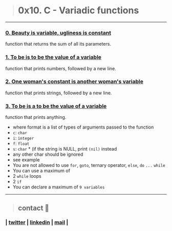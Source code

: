 > # 0x10. C - Variadic functions
---
### [0. Beauty is variable, ugliness is constant](./0-sum_them_all.c)
function that returns the sum of all its parameters.
### [1. To be is to be the value of a variable](./1-print_numbers.c)
function that prints numbers, followed by a new line.
### [2. One woman's constant is another woman's variable](./2-print_strings.c)
function that prints strings, followed by a new line.
### [3. To be is a to be the value of a variable](./3-print_all.c)
function that prints anything.
* where format is a list of types of arguments passed to the function
 * ```c```: ```char```
 * ```i```: ```integer```
 * ```f```: ```float```
 * ```s```: ```char``` * (if the string is NULL, print ```(nil)``` instead
 * any other char should be ignored
 * see example
* You are not allowed to use ```for```, ```goto```, ternary operator, ```else```, ```do``` ```...``` ```while```
* You can use a maximum of
 * 2 ```while``` loops
 * 2 ```if```
* You can declare a maximum of ```9 variables```
---
> ## contact 💬

### | [twitter](https://twitter.com/RICARDO1470) | [linkedin](https://www.linkedin.com/in/ricardo-alfonso-camayo/) | [mail](1466@holbertonschool.com) |
